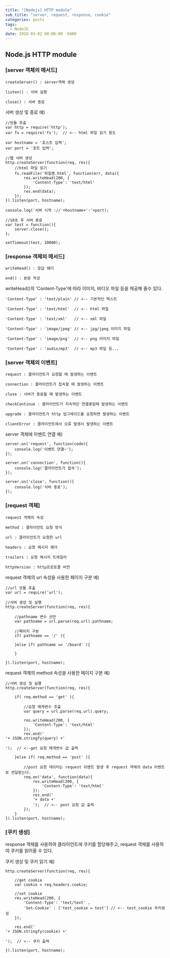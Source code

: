```yaml
---
title: "[Nodejs] HTTP module"
sub_title: "server, request, response, cookie"
categories: posts
tags:
  - NodeJS
date: 2018-03-02 00:00:00 -0400
---
```


## Node.js HTTP module



### [server 객체의 메서드]
```
createServer() : server객체 생성

listen() : 서버 실행

close() : 서버 종료
```

서버 생성 및 종료 예)   
```
//모듈 추출
var http = require('http');
var fs = require('fs');  // <-- html 파일 읽기 용도

var hostname = '호스트 입력';
var port = '포트 입력';

//웹 서버 생성
http.createServer(function(req, res){
    //html 파일 읽기
    fs.readFile('파일명.html', function(err, data){
        res.writeHead(200, {
    		'Content-Type': 'text/html'
    	});
    	res.end(data);
    });
}).listen(port, hostname);

console.log('서버 시작 ://'+hostname+':'+port);

//10초 후 서버 종료
var test = function(){
    server.close();
};

setTimeout(test, 10000);
```



### [response 객체의 메서드]
```
writeHead() : 응답 헤더

end() : 본문 작성
```

writeHead()의 'Content-Type'에 따라 이미지, 비디오 파일 등을 제공해 줄수 있다.   
```
'Content-Type' : 'text/plain' // <-- 기본적인 텍스트

'Content-Type' : 'text/html'  // <-- html 파일

'Content-Type' : 'text/xml'   // <-- xml 파일

'Content-Type' : 'image/jpeg' // <-- jpg/jpeg 이미지 파일

'Content-Type' : 'image/png'  // <-- png 이미지 파일

'Content-Type' : 'audio/mp3'  // <-- mp3 파일 등...
```


### [server 객체의 이벤트]
```
request : 클라이언트가 요청할 때 발생하는 이벤트

connection : 클라이언트가 접속할 때 발생하는 이벤트

close : 서버가 종료될 때 발생하는 이벤트

checkContinue : 클라이언트가 지속적인 연결중일때 발생하는 이벤트

upgrade : 클라이언트가 http 업그레이드를 요청하면 발생하는 이벤트

clientError : 클라이언트에서 오류 발생시 발생하는 이벤트
```

server 객체에 이벤트 연결 예)   
```
server.on('request', function(code){
    console.log('이벤트 연결~');
});

server.on('connection', function(){
    console.log('클라이언트가 접속');
});

server.on('close', function(){
    console.log('서버 종료');
});
```



### [request 객체]
```
request 객체의 속성

method : 클라이언트 요청 방식

url : 클라이언트가 요청한 url

headers : 요청 메시지 헤더

trailers : 요청 메시지 트레일러

httpVersion : http프로토콜 버전
```


request 객체의 url 속성을 사용한 페이지 구분 예)    
```
//url 모듈 추출
var url = require('url');

//서버 생성 및 실행
http.createServer(function(req, res){

    //pathname 변수 선언
    var pathname = url.parse(req.url).pathname;

    //페이지 구분
    if( pathname == '/' ){
        
    }else if( pathname == '/board' ){
        
    }
    
}).listen(port, hostname); 
```

request 객체의 method 속성을 사용한 페이지 구분 예)   
```
//서버 생성 및 실행
http.createServer(function(req, res){

    if( req.method == 'get' ){

        //요청 매게변수 추출
        var query = url.parse(req.url).query;

        res.writeHead(200, {
    		'Content-Type': 'text/html'
    	});
    	res.end('
'+ JSON.stringfy(query) +'

');  // <--get 요청 매개변수 값 출력
        
    }else if( req.method == 'post' ){

        //post 요청 데이터는 request 이벤트 발생 후 request 객체의 data 이벤트로 전달받는다.
        req.on('data', function(data){
            res.writeHead(200, {
        		'Content-Type': 'text/html'
        	});
        	res.end('
            '+ data +'
            ');  // <-- post 요청 값 출력
        });
    }
}).listen(port, hostname); 
```



### [쿠키 생성]

response 객체를 사용하여 클라이언트에 쿠키를 할당해주고, request 객체를 사용하여 쿠키를 읽어올 수 있다.   

쿠키 생성 및 쿠키 읽기 예)   
```
http.createServer(function(req, res){

    //get cookie
    var cookie = req.headers.cookie;
    
    //set cookie
	res.writeHead(200, { 
		'Content-Type': 'text/text' ,
        'Set-Cookie' : ['test_cookie = test'] // <-- test_cookie 쿠키생성
	}); 
    
	res.end('
'+ JSON.stringfy(cookie) +'

');  // <-- 쿠키 출력
    
}).listen(port, hostname); 
```
